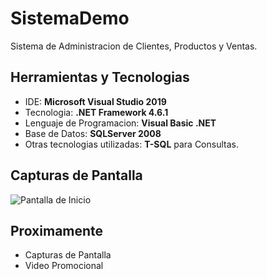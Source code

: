 # SistemaDemo
Sistema de Administracion de Clientes, Productos y Ventas.

## Herramientas y Tecnologias
* IDE: **Microsoft Visual Studio 2019** 
* Tecnologia: **.NET Framework 4.6.1**
* Lenguaje de Programacion: **Visual Basic .NET**
* Base de Datos: **SQLServer 2008**
* Otras tecnologias utilizadas: **T-SQL** para Consultas.

## Capturas de Pantalla
![Pantalla de Inicio](https://drive.google.com/file/d/1uRvpuxc0UVf2om41h4Abz6BANXvtrPMm/view?usp=drivesdk)

## Proximamente
* Capturas de Pantalla
* Video Promocional

